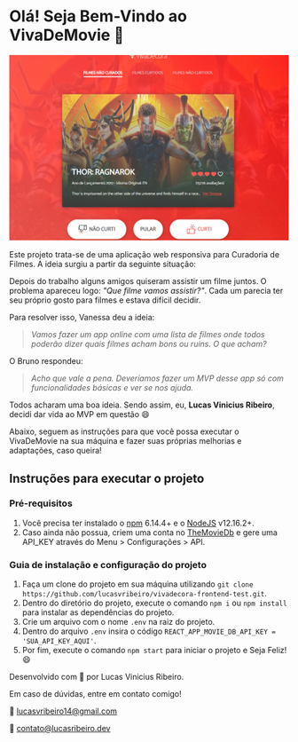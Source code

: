 # Olá! Seja Bem-Vindo ao VivaDeMovie :movie_camera:

<img width="600" src="https://github.com/lucasvribeiro/vivadecora-frontend-test/blob/master/src/assets/home-screen.png?raw=true">

Este projeto trata-se de uma aplicação web responsiva para Curadoria de Filmes. A ideia surgiu a partir da seguinte situação:

Depois do trabalho alguns amigos quiseram assistir um filme juntos. O problema apareceu logo: *"Que filme vamos assistir?"*. Cada um parecia ter seu próprio gosto para filmes e estava difícil decidir.

Para resolver isso, Vanessa deu a ideia: 

> *Vamos fazer um app online com uma lista de filmes onde todos poderão dizer quais filmes acham bons ou ruins. O que acham?*

O Bruno respondeu:

> *Acho que vale a pena. Deveríamos fazer um MVP desse app só com funcionalidades básicas e ver se nos ajuda.*

Todos acharam uma boa ideia. Sendo assim, eu, **Lucas Vinicius Ribeiro**, decidi dar vida ao MVP em questão :smile:

Abaixo, seguem as instruções para que você possa executar o VivaDeMovie na sua máquina e fazer suas próprias melhorias e adaptações, caso queira!

## Instruções para executar o projeto

### Pré-requisitos

1. Você precisa ter instalado o [npm](https://www.npmjs.com/) 6.14.4+ e o [NodeJS](https://nodejs.org/en/) v12.16.2+.
2. Caso ainda não possua, criem uma conta no [TheMovieDb](https://www.themoviedb.org/) e gere uma API_KEY através do Menu > Configurações > API.

### Guia de instalação e configuração do projeto

1. Faça um clone do projeto em sua máquina utilizando `git clone https://github.com/lucasvribeiro/vivadecora-frontend-test.git`.
2. Dentro do diretório do projeto, execute o comando `npm i` ou `npm install` para instalar as dependências do projeto.
3. Crie um arquivo com o nome `.env` na raiz do projeto.
4. Dentro do arquivo `.env` insira o código `REACT_APP_MOVIE_DB_API_KEY = 'SUA_API_KEY_AQUI'`.
5. Por fim, execute o comando `npm start` para iniciar o projeto e Seja Feliz! :smile:

Desenvolvido com :blue_heart: por Lucas Vinicius Ribeiro.

Em caso de dúvidas, entre em contato comigo!

:e-mail: lucasvribeiro14@gmail.com

:e-mail: contato@lucasribeiro.dev
